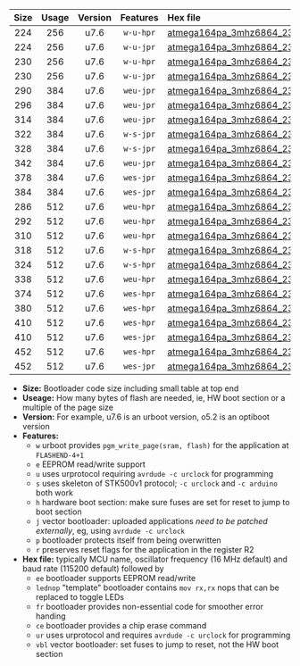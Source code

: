 |Size|Usage|Version|Features|Hex file|
|:-:|:-:|:-:|:-:|:--|
|224|256|u7.6|`w-u-hpr`|[atmega164pa_3mhz6864_230400bps_ur.hex](https://raw.githubusercontent.com/stefanrueger/urboot/main//atmega164pa_3mhz6864_230400bps_ur.hex)|
|224|256|u7.6|`w-u-jpr`|[atmega164pa_3mhz6864_230400bps_ur_vbl.hex](https://raw.githubusercontent.com/stefanrueger/urboot/main//atmega164pa_3mhz6864_230400bps_ur_vbl.hex)|
|230|256|u7.6|`w-u-hpr`|[atmega164pa_3mhz6864_230400bps_lednop_ur.hex](https://raw.githubusercontent.com/stefanrueger/urboot/main//atmega164pa_3mhz6864_230400bps_lednop_ur.hex)|
|230|256|u7.6|`w-u-jpr`|[atmega164pa_3mhz6864_230400bps_lednop_ur_vbl.hex](https://raw.githubusercontent.com/stefanrueger/urboot/main//atmega164pa_3mhz6864_230400bps_lednop_ur_vbl.hex)|
|290|384|u7.6|`weu-jpr`|[atmega164pa_3mhz6864_230400bps_ee_ur_vbl.hex](https://raw.githubusercontent.com/stefanrueger/urboot/main//atmega164pa_3mhz6864_230400bps_ee_ur_vbl.hex)|
|296|384|u7.6|`weu-jpr`|[atmega164pa_3mhz6864_230400bps_ee_lednop_ur_vbl.hex](https://raw.githubusercontent.com/stefanrueger/urboot/main//atmega164pa_3mhz6864_230400bps_ee_lednop_ur_vbl.hex)|
|314|384|u7.6|`weu-jpr`|[atmega164pa_3mhz6864_230400bps_ee_lednop_fr_ur_vbl.hex](https://raw.githubusercontent.com/stefanrueger/urboot/main//atmega164pa_3mhz6864_230400bps_ee_lednop_fr_ur_vbl.hex)|
|322|384|u7.6|`w-s-jpr`|[atmega164pa_3mhz6864_230400bps_vbl.hex](https://raw.githubusercontent.com/stefanrueger/urboot/main//atmega164pa_3mhz6864_230400bps_vbl.hex)|
|328|384|u7.6|`w-s-jpr`|[atmega164pa_3mhz6864_230400bps_lednop_vbl.hex](https://raw.githubusercontent.com/stefanrueger/urboot/main//atmega164pa_3mhz6864_230400bps_lednop_vbl.hex)|
|342|384|u7.6|`weu-jpr`|[atmega164pa_3mhz6864_230400bps_ee_lednop_fr_ce_ur_vbl.hex](https://raw.githubusercontent.com/stefanrueger/urboot/main//atmega164pa_3mhz6864_230400bps_ee_lednop_fr_ce_ur_vbl.hex)|
|378|384|u7.6|`wes-jpr`|[atmega164pa_3mhz6864_230400bps_ee_vbl.hex](https://raw.githubusercontent.com/stefanrueger/urboot/main//atmega164pa_3mhz6864_230400bps_ee_vbl.hex)|
|384|384|u7.6|`wes-jpr`|[atmega164pa_3mhz6864_230400bps_ee_lednop_vbl.hex](https://raw.githubusercontent.com/stefanrueger/urboot/main//atmega164pa_3mhz6864_230400bps_ee_lednop_vbl.hex)|
|286|512|u7.6|`weu-hpr`|[atmega164pa_3mhz6864_230400bps_ee_ur.hex](https://raw.githubusercontent.com/stefanrueger/urboot/main//atmega164pa_3mhz6864_230400bps_ee_ur.hex)|
|292|512|u7.6|`weu-hpr`|[atmega164pa_3mhz6864_230400bps_ee_lednop_ur.hex](https://raw.githubusercontent.com/stefanrueger/urboot/main//atmega164pa_3mhz6864_230400bps_ee_lednop_ur.hex)|
|310|512|u7.6|`weu-hpr`|[atmega164pa_3mhz6864_230400bps_ee_lednop_fr_ur.hex](https://raw.githubusercontent.com/stefanrueger/urboot/main//atmega164pa_3mhz6864_230400bps_ee_lednop_fr_ur.hex)|
|318|512|u7.6|`w-s-hpr`|[atmega164pa_3mhz6864_230400bps.hex](https://raw.githubusercontent.com/stefanrueger/urboot/main//atmega164pa_3mhz6864_230400bps.hex)|
|324|512|u7.6|`w-s-hpr`|[atmega164pa_3mhz6864_230400bps_lednop.hex](https://raw.githubusercontent.com/stefanrueger/urboot/main//atmega164pa_3mhz6864_230400bps_lednop.hex)|
|338|512|u7.6|`weu-hpr`|[atmega164pa_3mhz6864_230400bps_ee_lednop_fr_ce_ur.hex](https://raw.githubusercontent.com/stefanrueger/urboot/main//atmega164pa_3mhz6864_230400bps_ee_lednop_fr_ce_ur.hex)|
|374|512|u7.6|`wes-hpr`|[atmega164pa_3mhz6864_230400bps_ee.hex](https://raw.githubusercontent.com/stefanrueger/urboot/main//atmega164pa_3mhz6864_230400bps_ee.hex)|
|380|512|u7.6|`wes-hpr`|[atmega164pa_3mhz6864_230400bps_ee_lednop.hex](https://raw.githubusercontent.com/stefanrueger/urboot/main//atmega164pa_3mhz6864_230400bps_ee_lednop.hex)|
|410|512|u7.6|`wes-hpr`|[atmega164pa_3mhz6864_230400bps_ee_lednop_fr.hex](https://raw.githubusercontent.com/stefanrueger/urboot/main//atmega164pa_3mhz6864_230400bps_ee_lednop_fr.hex)|
|410|512|u7.6|`wes-jpr`|[atmega164pa_3mhz6864_230400bps_ee_lednop_fr_vbl.hex](https://raw.githubusercontent.com/stefanrueger/urboot/main//atmega164pa_3mhz6864_230400bps_ee_lednop_fr_vbl.hex)|
|452|512|u7.6|`wes-hpr`|[atmega164pa_3mhz6864_230400bps_ee_lednop_fr_ce.hex](https://raw.githubusercontent.com/stefanrueger/urboot/main//atmega164pa_3mhz6864_230400bps_ee_lednop_fr_ce.hex)|
|452|512|u7.6|`wes-jpr`|[atmega164pa_3mhz6864_230400bps_ee_lednop_fr_ce_vbl.hex](https://raw.githubusercontent.com/stefanrueger/urboot/main//atmega164pa_3mhz6864_230400bps_ee_lednop_fr_ce_vbl.hex)|

- **Size:** Bootloader code size including small table at top end
- **Useage:** How many bytes of flash are needed, ie, HW boot section or a multiple of the page size
- **Version:** For example, u7.6 is an urboot version, o5.2 is an optiboot version
- **Features:**
  + `w` urboot provides `pgm_write_page(sram, flash)` for the application at `FLASHEND-4+1`
  + `e` EEPROM read/write support
  + `u` uses urprotocol requiring `avrdude -c urclock` for programming
  + `s` uses skeleton of STK500v1 protocol; `-c urclock` and `-c arduino` both work
  + `h` hardware boot section: make sure fuses are set for reset to jump to boot section
  + `j` vector bootloader: uploaded applications *need to be patched externally*, eg, using `avrdude -c urclock`
  + `p` bootloader protects itself from being overwritten
  + `r` preserves reset flags for the application in the register R2
- **Hex file:** typically MCU name, oscillator frequency (16 MHz default) and baud rate (115200 default) followed by
  + `ee` bootloader supports EEPROM read/write
  + `lednop` "template" bootloader contains `mov rx,rx` nops that can be replaced to toggle LEDs
  + `fr` bootloader provides non-essential code for smoother error handing
  + `ce` bootloader provides a chip erase command
  + `ur` uses urprotocol and requires `avrdude -c urclock` for programming
  + `vbl` vector bootloader: set fuses to jump to reset, not the HW boot section
